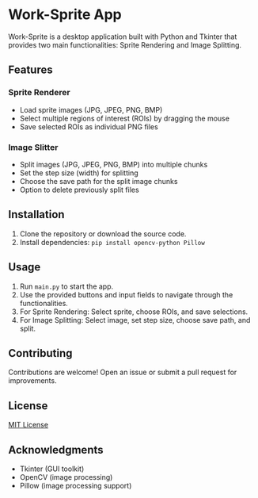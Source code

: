 # Work-Sprite App

Work-Sprite is a desktop application built with Python and Tkinter that provides two main functionalities: Sprite Rendering and Image Splitting.

## Features

### Sprite Renderer

- Load sprite images (JPG, JPEG, PNG, BMP)
- Select multiple regions of interest (ROIs) by dragging the mouse
- Save selected ROIs as individual PNG files

### Image Slitter

- Split images (JPG, JPEG, PNG, BMP) into multiple chunks
- Set the step size (width) for splitting
- Choose the save path for the split image chunks
- Option to delete previously split files

## Installation

1. Clone the repository or download the source code.
2. Install dependencies: `pip install opencv-python Pillow`

## Usage

1. Run `main.py` to start the app.
2. Use the provided buttons and input fields to navigate through the functionalities.
3. For Sprite Rendering: Select sprite, choose ROIs, and save selections.
4. For Image Splitting: Select image, set step size, choose save path, and split.

## Contributing

Contributions are welcome! Open an issue or submit a pull request for improvements.

## License

[MIT License](LICENSE)

## Acknowledgments

- Tkinter (GUI toolkit)
- OpenCV (image processing)
- Pillow (image processing support)
